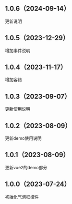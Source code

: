 ## 1.0.6（2024-09-14）
更新说明
## 1.0.5（2023-12-29）
增加事件说明
## 1.0.4（2023-11-17）
增加容错
## 1.0.3（2023-09-07）
更新使用说明
## 1.0.2（2023-08-09）
更新demo使用说明
## 1.0.1（2023-08-09）
更新vue2的demo部分
## 1.0.0（2023-07-24）
初始化气泡框控件
